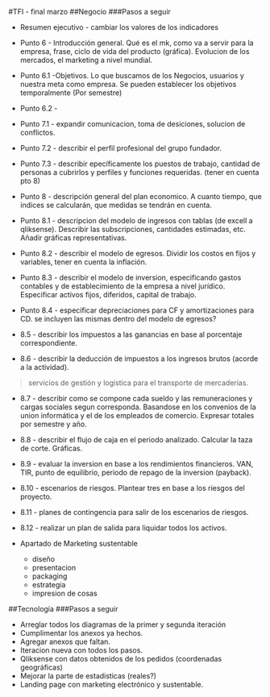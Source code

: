 #TFI - final marzo
##Negocio
###Pasos a seguir

* Resumen ejecutivo - cambiar los valores de los indicadores

* Punto 6 - Introducción general. Qué es el mk, como va a servir para la empresa, frase, ciclo de vida del producto (gráfica). Evolucion de los mercados, el marketing a nivel mundial.
* Punto 6.1 -Objetivos. Lo que buscamos de los Negocios, usuarios y nuestra meta como empresa. Se pueden establecer los objetivos temporalmente (Por semestre)
* Punto 6.2 - 

* Punto 7.1 - expandir comunicacion, toma de desiciones, solucion de conflictos.
* Punto 7.2 - describir el perfil profesional del grupo fundador.
* Punto 7.3 - describir epecíficamente los puestos de trabajo, cantidad de personas a cubrirlos y perfiles y funciones requeridas. (tener en cuenta pto 8)
* Punto 8	 - descripción general del plan economico. A cuanto tiempo, que indices se calcularán, que medidas se tendrán en cuenta.
* Punto 8.1 - descripcion del modelo de ingresos con tablas (de excell a qliksense). Describir las subscripciones, cantidades estimadas, etc. Añadir gráficas representativas.
* Punto 8.2 - describir el modelo de egresos. Dividir los costos en fijos y variables, tener en cuenta la inflación.
* Punto 8.3 - describir el modelo de inversion, especificando gastos contables y de establecimiento de la empresa a nivel jurídico. Especificar activos fijos, diferidos, capital de trabajo.
* Punto 8.4 - especificar depreciaciones para CF y amortizaciones para CD. se incluyen las mismas dentro del modelo de egresos?
* 8.5 - describir los impuestos a las ganancias en base al porcentaje correspondiente.
* 8.6 - describir la deducción de impuestos a los ingresos brutos (acorde a la actividad). 
>servicios de gestión y logística para el transporte de mercaderias.

* 8.7 - describir como se compone cada sueldo y las remuneraciones y cargas sociales segun corresponda. Basandose en los convenios de la union informática y el de los empleados de comercio. Expresar totales por semestre y año.
* 8.8 - describir el flujo de caja en el periodo analizado. Calcular la taza de corte. Gráficas.
* 8.9 - evaluar la inversion en base a los rendimientos financieros. VAN, TIR, punto de equilibrio, periodo de repago de la inversion (payback).
* 8.10 - escenarios de riesgos. Plantear tres en base a los riesgos del proyecto.
* 8.11 - planes de contingencia para salir de los escenarios de riesgos.
* 8.12 - realizar un plan de salida para liquidar todos los activos.

* Apartado de Marketing sustentable
	* diseño 
	* presentacion
	* packaging
	* estrategia
	* impresion de cosas

##Tecnología
###Pasos a seguir

* Arreglar todos los diagramas de la primer y segunda iteración
* Cumplimentar los anexos ya hechos.
* Agregar anexos que faltan.
* Iteracion nueva con todos los pasos.
* Qliksense con datos obtenidos de los pedidos (coordenadas geográficas)
* Mejorar la parte de estadisticas (reales?)
* Landing page con marketing electrónico y sustentable.
